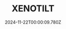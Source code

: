 ---
title: "XENOTILT"
id: 2008980
date: 2024-11-22T00:00:09.780Z
link: games/steam/recent/xenotilt
image: http://media.steampowered.com/steamcommunity/public/images/apps/2008980/b0c6b9cd1a958b4e41fcd9b0a1b4b8828a748e8a.jpg
playtime_2weeks: 27
playtime_forever: 27
playtime_windows_forever: 0
playtime_mac_forever: 0
playtime_linux_forever: 27
playtime_deck_forever: 27
---